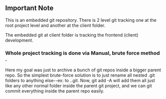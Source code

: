 ## Important Note

This is an embedded git repository. There is 2 level git tracking one at the root project level and another at the client folder.

The embedded git at client folder is tracking the frontend (client) development.

### Whole project tracking is done via **Manual, brute force method** .

 Here my goal was just to archive a bunch of git repos inside a bigger parent repo. 
 So the simplest brute-force solution is to just rename all nested .git folders to anything else--ex: to ..git. Now, git add -A will add them all just like any other normal folder inside the parent git project, and we can git commit everything inside the parent repo easily.